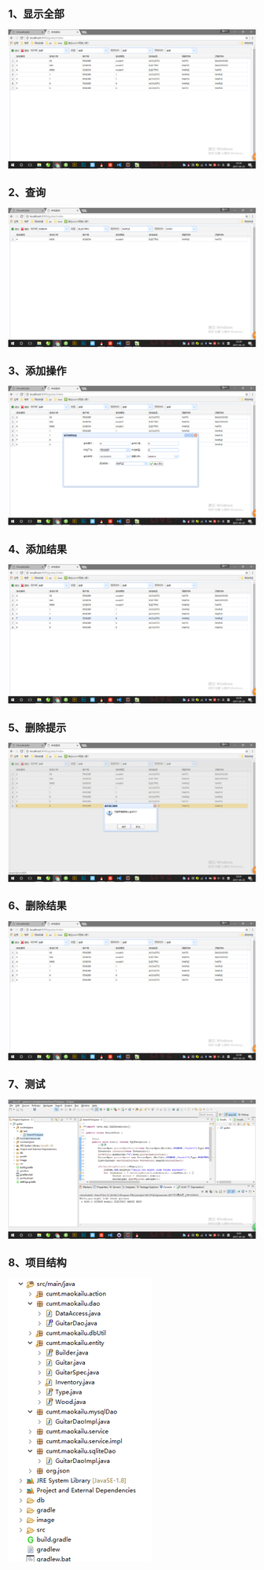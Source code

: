 ﻿## 1、显示全部
![](image/all.png) 
## 2、查询
![](image/query.png)    
## 3、添加操作
![](image/addOperation.png) 
## 4、添加结果
![](image/add.png) 
## 5、删除提示
![](image/deleteTip.png) 
## 6、删除结果
![](image/deleteResult.png) 
## 7、测试
![](image/test.png) 
## 8、项目结构
![](image/structure.png) 
